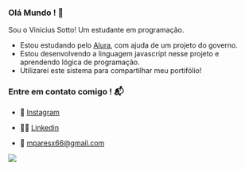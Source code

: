 ### Olá Mundo ! 🌟

Sou o Vinicius Sotto! Um estudante em programação.

- Estou estudando pelo [Alura](https://www.alura.com), com ajuda de um projeto do governo.
- Estou desenvolvendo a linguagem javascript nesse projeto e aprendendo lógica de programação.
- Utilizarei este sistema para compartilhar meu portifólio!

### Entre em contato comigo ! 📬

-  📱 [Instagram](https://www.instagram.com/sotto_s2/) 

-  👨‍💻 [Linkedin](https://www.linkedin.com/in/sooto) 

-  📧 mparesx66@gmail.com 


![](https://tenor.com/pt-BR/view/ricardo-ohara-ohara-punch-mad-phone-gif-26896891)
